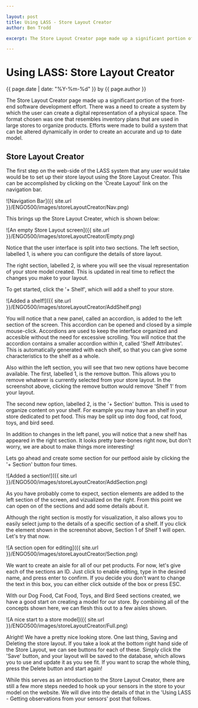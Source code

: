```yaml
---

layout: post
title: Using LASS - Store Layout Creator
author: Ben Trodd

excerpt: The Store Layout Creator page made up a significant portion of the front-end software development effort. There was a need to create a system by which the user can create a digital representation of a physical space. The format chosen was one that resembles inventory plans that are used in large stores to organize products. Efforts were made to build a system that can be altered dynamically in order to create an accurate and up to date model. In this post, we teach you how to use the system to build a model of your store within the LASS system.

---
```

# Using LASS: Store Layout Creator
<p class='blog-post-meta'>{{ page.date | date: "%Y-%m-%d" }} by {{ page.author }}</p>

The Store Layout Creator page made up a significant portion of the front-end software development effort. There was a need to create a system by which the user can create a digital representation of a physical space. The format chosen was one that resembles inventory plans that are used in large stores to organize products. Efforts were made to build a system that can be altered dynamically in order to create an accurate and up to date model.

## Store Layout Creator

The first step on the web-side of the LASS system that any user would take would be to set up their store layout using the Store Layout Creator. This can be accomplished by clicking on the 'Create Layout' link on the navigation bar.

![Navigation Bar]({{ site.url }}/ENGO500/images/storeLayoutCreator/Nav.png)

This brings up the Store Layout Creater, which is shown below:

![An empty Store Layout screen]({{ site.url }}/ENGO500/images/storeLayoutCreator/Empty.png)

Notice that the user interface is split into two sections. The left section, labelled 1, is where you can configure the details of store layout.

The right section, labelled 2, is where you will see the visual representation of your store model created. This is updated in real time to reflect the changes you make to your layout.

To get started, click the '+ Shelf', which will add a shelf to your store.

![Added a shelf!]({{ site.url }}/ENGO500/images/storeLayoutCreator/AddShelf.png)

You will notice that a new panel, called an accordion, is added to the left section of the screen. This accordion can be opened and closed by a simple mouse-click. Accordions are used to keep the interface organized and accesible without the need for excessive scrolling. You will notice that the accordion contains a smaller accordion within it, called 'Shelf Attributes'. This is automatically generated with each shelf, so that you can give some characteristics to the shelf as a whole.

Also within the left section, you will see that two new options have become available. The first, labelled 1, is the remove button. This allows you to remove whatever is currently selected from your store layout. In the screenshot above, clicking the remove button would remove 'Shelf 1' from your layout.

The second new option, labelled 2, is the '+ Section' button. This is used to organize content on your shelf. For example you may have an shelf in your store dedicated to pet food. This may be split up into dog food, cat food, toys, and bird seed. 

In addition to changes in the left panel, you will notice that a new shelf has appeared in the right section. It looks pretty bare-bones right now, but don't worry, we are about to make things more interesting!

Lets go ahead and create some section for our petfood aisle by clicking the '+ Section' button four times.

![Added a section!]({{ site.url }}/ENGO500/images/storeLayoutCreator/AddSection.png)

As you have probably come to expect, section elements are added to the left section of the screen, and vizualized on the right. From this point we can open on of the sections and add some details about it.

Although the right section is mostly for visualization, it also allows you to easily select jump to the details of a specific section of a shelf. If you click the element shown in the screenshot above, Section 1 of Shelf 1 will open. Let's try that now.

![A section open for editing]({{ site.url }}/ENGO500/images/storeLayoutCreator/Section.png)

We want to create an aisle for all of our pet products. For now, let's give each of the sections an ID. Just click to enable editing, type in the desired name, and press enter to confirm. If you decide you don't want to change the text in this box, you can either click outside of the box or press ESC.

With our Dog Food, Cat Food, Toys, and Bird Seed sections created, we have a good start on creating a model for our store. By combining all of the concepts shown here, we can flesh this out to a few aisles shown.

![A nice start to a store model]({{ site.url }}/ENGO500/images/storeLayoutCreator/Full.png)

Alright! We have a pretty nice looking store. One last thing, Saving and Deleting the store layout. If you take a look at the bottom right hand side of the Store Layout, we can see buttons for each of these. Simply click the 'Save' button, and your layout will be saved to the database, which allows you to use and update it as you see fit. If you want to scrap the whole thing, press the Delete button and start again!

While this serves as an introduction to the Store Layout Creator, there are still a few more steps needed to hook up your sensors in the store to your model on the website. We will dive into the details of that in the 'Using LASS - Getting observations from your sensors' post that follows.